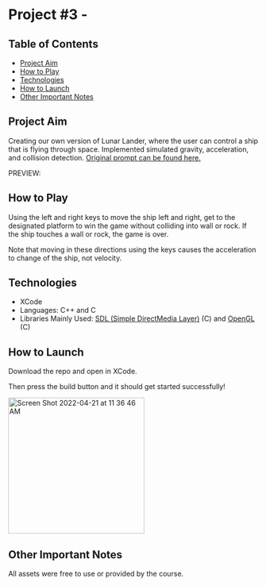 # Project #3 - 
## Table of Contents
- [Project Aim](#Project-Aim)
- [How to Play](#How-to-Play)
- [Technologies](#Technologies)
- [How to Launch](#How-to-Launch)
- [Other Important Notes](#Other-Important-Notes)
## Project Aim
 Creating our own version of Lunar Lander, where the user can control a ship that is flying through space. Implemented simulated gravity, acceleration, and collision detection. [Original prompt can be found here.](https://github.com/carmineguida/CS3113/blob/master/Projects/Project%203%20-%20Lunar%20Lander.pdf)

PREVIEW:



## How to Play
Using the left and right keys to move the ship left and right, get to the designated platform to win the game without colliding into wall or rock.
If the ship touches a wall or rock, the game is over.

Note that moving in these directions using the keys causes the acceleration to change of the ship, not velocity.


## Technologies
* XCode
* Languages: C++ and C 
* Libraries Mainly Used: [SDL (Simple DirectMedia Layer)](https://www.libsdl.org/) (C) and [OpenGL](https://www.opengl.org/) (C)

## How to Launch
Download the repo and open in XCode.

Then press the build button and it should get started successfully!

<img width="274" alt="Screen Shot 2022-04-21 at 11 36 46 AM" src="https://user-images.githubusercontent.com/42008799/164500881-2320776b-d499-4cf0-b916-2840f0a178a7.png">


## Other Important Notes
All assets were free to use or provided by the course.
